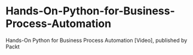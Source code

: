 # Hands-On-Python-for-Business-Process-Automation
Hands-On Python for Business Process Automation [Video], published by Packt
